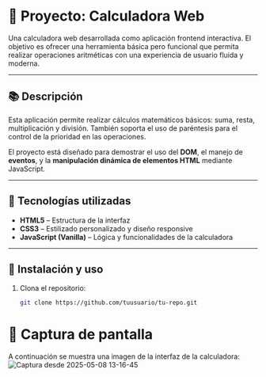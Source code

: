 # 🧮 Proyecto: Calculadora Web

Una calculadora web desarrollada como aplicación frontend interactiva. El objetivo es ofrecer una herramienta básica pero funcional que permita realizar operaciones aritméticas con una experiencia de usuario fluida y moderna.

---

## 📚 Descripción

Esta aplicación permite realizar cálculos matemáticos básicos: suma, resta, multiplicación y división. También soporta el uso de paréntesis para el control de la prioridad en las operaciones.

El proyecto está diseñado para demostrar el uso del **DOM**, el manejo de **eventos**, y la **manipulación dinámica de elementos HTML** mediante JavaScript.

---

## 🧩 Tecnologías utilizadas

- **HTML5** – Estructura de la interfaz
- **CSS3** – Estilizado personalizado y diseño responsive
- **JavaScript (Vanilla)** – Lógica y funcionalidades de la calculadora

---

## 🚀 Instalación y uso

1. Clona el repositorio:
   ```bash
   git clone https://github.com/tuusuario/tu-repo.git
# 📸 Captura de pantalla
A continuación se muestra una imagen de la interfaz de la calculadora:
![Captura desde 2025-05-08 13-16-45](https://github.com/user-attachments/assets/63fadb04-f1c6-4e7f-892b-e4192e3a23b4)
